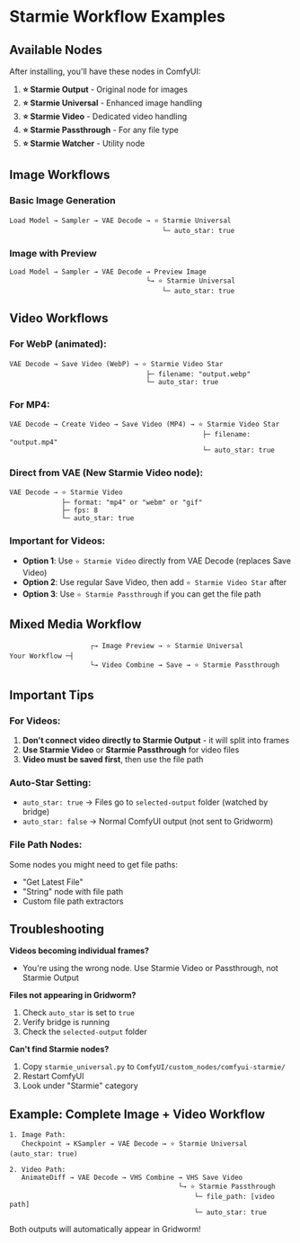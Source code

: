 # Starmie Workflow Examples

## Available Nodes

After installing, you'll have these nodes in ComfyUI:

1. **⭐ Starmie Output** - Original node for images
2. **⭐ Starmie Universal** - Enhanced image handling  
3. **⭐ Starmie Video** - Dedicated video handling
4. **⭐ Starmie Passthrough** - For any file type
5. **⭐ Starmie Watcher** - Utility node

## Image Workflows

### Basic Image Generation
```
Load Model → Sampler → VAE Decode → ⭐ Starmie Universal
                                      └─ auto_star: true
```

### Image with Preview
```
Load Model → Sampler → VAE Decode → Preview Image
                                  └→ ⭐ Starmie Universal
                                      └─ auto_star: true
```

## Video Workflows

### For WebP (animated):
```
VAE Decode → Save Video (WebP) → ⭐ Starmie Video Star
                                  ├─ filename: "output.webp" 
                                  └─ auto_star: true
```

### For MP4:
```
VAE Decode → Create Video → Save Video (MP4) → ⭐ Starmie Video Star
                                                ├─ filename: "output.mp4"
                                                └─ auto_star: true
```

### Direct from VAE (New Starmie Video node):
```
VAE Decode → ⭐ Starmie Video
             ├─ format: "mp4" or "webm" or "gif"
             ├─ fps: 8
             └─ auto_star: true
```

### Important for Videos:
- **Option 1**: Use `⭐ Starmie Video` directly from VAE Decode (replaces Save Video)
- **Option 2**: Use regular Save Video, then add `⭐ Starmie Video Star` after
- **Option 3**: Use `⭐ Starmie Passthrough` if you can get the file path

## Mixed Media Workflow

```
                    ┌→ Image Preview → ⭐ Starmie Universal
Your Workflow ─┤    
                    └→ Video Combine → Save → ⭐ Starmie Passthrough
```

## Important Tips

### For Videos:
1. **Don't connect video directly to Starmie Output** - it will split into frames
2. **Use Starmie Video** or **Starmie Passthrough** for video files
3. **Video must be saved first**, then use the file path

### Auto-Star Setting:
- `auto_star: true` → Files go to `selected-output` folder (watched by bridge)
- `auto_star: false` → Normal ComfyUI output (not sent to Gridworm)

### File Path Nodes:
Some nodes you might need to get file paths:
- "Get Latest File" 
- "String" node with file path
- Custom file path extractors

## Troubleshooting

**Videos becoming individual frames?**
- You're using the wrong node. Use Starmie Video or Passthrough, not Starmie Output

**Files not appearing in Gridworm?**
1. Check `auto_star` is set to `true`
2. Verify bridge is running
3. Check the `selected-output` folder

**Can't find Starmie nodes?**
1. Copy `starmie_universal.py` to `ComfyUI/custom_nodes/comfyui-starmie/`
2. Restart ComfyUI
3. Look under "Starmie" category

## Example: Complete Image + Video Workflow

```
1. Image Path:
   Checkpoint → KSampler → VAE Decode → ⭐ Starmie Universal (auto_star: true)

2. Video Path:
   AnimateDiff → VAE Decode → VHS Combine → VHS Save Video
                                          └→ ⭐ Starmie Passthrough
                                              └─ file_path: [video path]
                                              └─ auto_star: true
```

Both outputs will automatically appear in Gridworm!